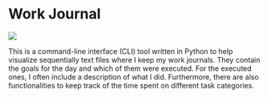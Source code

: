 # Work Journal

<a href="https://github.com/badges/homerobse/work-journal" alt="Activity">
<img src="https://img.shields.io/github/commit-activity/m/homerobse/work-journal" /></a>

This is a command-line interface (CLI) tool written in Python to help visualize sequentially text files where I keep my work journals. They contain the goals for the day and which of them were executed. For the executed ones, I often include a description of what I did. 
Furthermore, there are also functionalities to keep track of the time spent on  different task categories.
